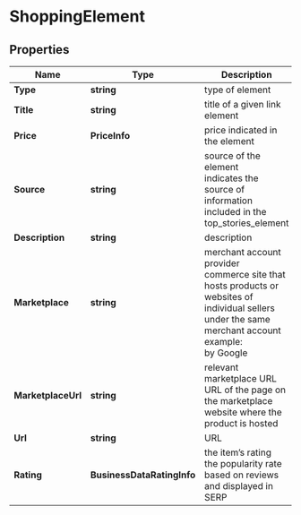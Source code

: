 # ShoppingElement


## Properties

| Name | Type | Description | Notes |
|------------ | ------------- | ------------- | -------------|
**Type** | **string** | type of element |[optional]|
**Title** | **string** | title of a given link element |[optional]|
**Price** | **PriceInfo** | price indicated in the element |[optional]|
**Source** | **string** | source of the element<br>indicates the source of information included in the top_stories_element |[optional]|
**Description** | **string** | description |[optional]|
**Marketplace** | **string** | merchant account provider<br>commerce site that hosts products or websites of individual sellers under the same merchant account<br>example:<br>by Google |[optional]|
**MarketplaceUrl** | **string** | relevant marketplace URL<br>URL of the page on the marketplace website where the product is hosted |[optional]|
**Url** | **string** | URL |[optional]|
**Rating** | **BusinessDataRatingInfo** | the item’s rating <br>the popularity rate based on reviews and displayed in SERP |[optional]|